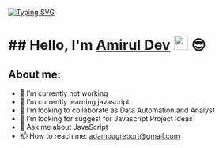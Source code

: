 [![Typing SVG](https://readme-typing-svg.demolab.com/?lines=Hi+There,+I'm+Adam+Dev.+15+YO;I'm+Web+And+Bot+Developer)](https://git.io/typing-svg)

# ## Hello, I'm [Amirul Dev](https://instagram.com/amirul.dev) <img src="https://github.com/TheDudeThatCode/TheDudeThatCode/blob/master/Assets/Hi.gif" width="29px"> :sunglasses:

## About me:
- 🔭 I’m currently not working
- 🌱 I’m currently learning javascript
- 👯 I’m looking to collaborate as Data Automation and Analyst
- 🤔 I’m looking for suggest for Javascript Project Ideas
- 💬 Ask me about JavaScript
- 📫 How to reach me: adambugreport@gmail.com
